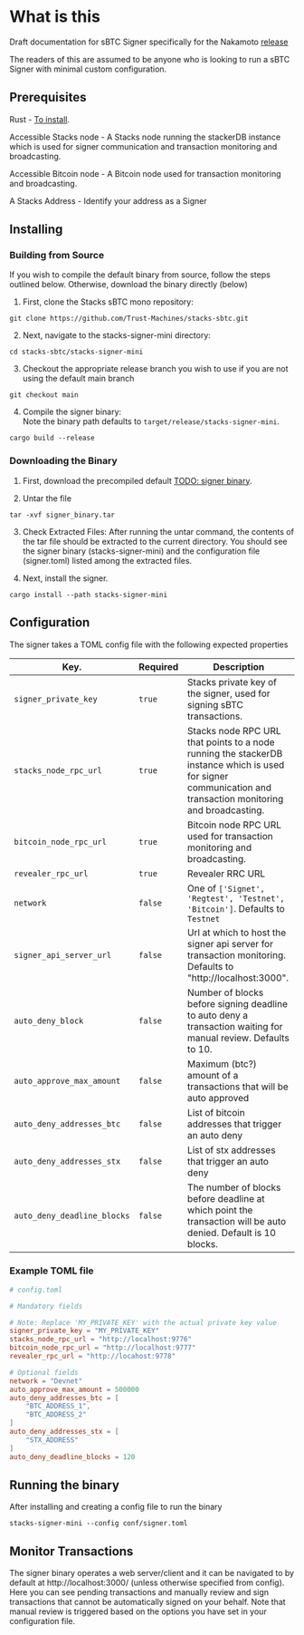 # What is this
Draft documentation for sBTC Signer specifically for the Nakamoto [release](https://stacks-network.github.io/sbtc-docs/sbtc-roadmap.html)

The readers of this are assumed to be anyone who is looking to run a sBTC Signer with minimal custom configuration.


## Prerequisites
Rust - [To install](https://www.rust-lang.org/tools/install).

Accessible Stacks node  - A Stacks node running the stackerDB instance which is used for signer communication and transaction monitoring and broadcasting.

Accessible Bitcoin node  - A Bitcoin node used for transaction monitoring and broadcasting.

A Stacks Address - Identify your address as a Signer

## Installing

### Building from Source
If you wish to compile the default binary from source, follow the steps outlined below. Otherwise, download the binary directly (below)

1. First, clone the Stacks sBTC mono repository:  
```console
git clone https://github.com/Trust-Machines/stacks-sbtc.git
```
2. Next, navigate to the stacks-signer-mini directory:  
```console
cd stacks-sbtc/stacks-signer-mini
```
3. Checkout the appropriate release branch you wish to use if you are not using the default main branch
```console
git checkout main
```
4. Compile the signer binary:  
Note the binary path defaults to `target/release/stacks-signer-mini`.
```console
cargo build --release
```

### Downloading the Binary
1. First, download the precompiled default [TODO: signer binary](LINK).

2. Untar the file
```console
tar -xvf signer_binary.tar
```
3.  Check Extracted Files:
After running the untar command, the contents of the tar file should be extracted to the current directory. You should see the signer binary (stacks-signer-mini) and the configuration file (signer.toml) listed among the extracted files.

2. Next, install the signer.
```console
cargo install --path stacks-signer-mini
```

## Configuration
The signer takes a TOML config file with the following expected properties

| Key.                 	| Required | Description                                                                                                                                              	     |
| ------------------------ | -------- | ------------------------------------------------------------------------------------------------------------------------------------------------------------ |
| `signer_private_key`        	| `true`   | Stacks private key of the signer, used for signing sBTC transactions.                                                                                    	     |
| `stacks_node_rpc_url`	| `true`   | Stacks node RPC URL that points to a node running the stackerDB instance which is used for signer communication and transaction monitoring and broadcasting.    |
| `bitcoin_node_rpc_url`   | `true`   | Bitcoin node RPC URL used for transaction monitoring and broadcasting.                                                                                       |
| `revealer_rpc_url`     | `true` | Revealer RRC URL |                                                                                                                                               |
| `network`            	| `false`  | One of `['Signet', 'Regtest', 'Testnet', 'Bitcoin']`. Defaults to `Testnet`                                                                                         	|
| `signer_api_server_url`  | `false`  | Url at which to host the signer api server for transaction monitoring. Defaults to "http://localhost:3000".                                              	|
| `auto_deny_block`    	| `false`  | Number of blocks before signing deadline to auto deny a transaction waiting for manual review. Defaults to 10.                                           	|
| `auto_approve_max_amount`| `false`  | Maximum (btc?) amount of a transactions that will be auto approved                                                                                       	|
| `auto_deny_addresses_btc`| `false`  | List of bitcoin addresses that trigger an auto deny                                                                                               	|
| `auto_deny_addresses_stx`| `false`  | List of stx addresses that trigger an auto deny                                                                                                	|
| `auto_deny_deadline_blocks` | `false` | The number of blocks before deadline at which point the transaction will be auto denied. Default is 10 blocks.                                                |
### Example TOML file
```toml
# config.toml

# Mandatory fields

# Note: Replace 'MY_PRIVATE_KEY' with the actual private key value
signer_private_key = "MY_PRIVATE_KEY"
stacks_node_rpc_url = "http://localhost:9776"
bitcoin_node_rpc_url = "http://localhost:9777"
revealer_rpc_url = "http://locahost:9778"

# Optional fields
network = "Devnet"
auto_approve_max_amount = 500000
auto_deny_addresses_btc = [
	"BTC_ADDRESS_1",
	"BTC_ADDRESS_2"
]
auto_deny_addresses_stx = [
	"STX_ADDRESS"
]
auto_deny_deadline_blocks = 120
```


 ## Running the binary
 After installing and creating a config file to run the binary
 
```console
stacks-signer-mini --config conf/signer.toml
```

 ## Monitor Transactions
 The signer binary operates a web server/client and it can be navigated to by default at http://localhost:3000/ (unless otherwise specified from config). Here you can see pending transactions and manually review and sign transactions that cannot be automatically signed on your behalf. Note that manual review is triggered based on the options you have set in your configuration file.


